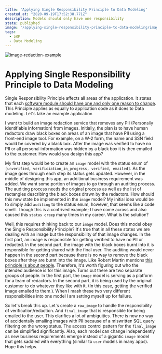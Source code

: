 ```yaml
---
title: 'Applying Single Responsibility Principle to Data Modeling'
created_at: "2020-09-19T17:52:38.771Z"
description: Models should only have one responsibility
state: published
image: '/applying-single-responsibility-principle-to-data-modeling/image-redaction.jpg'
tags:
  - SRP
  - Data Modeling
---
```


![image-redaction-example](/applying-single-responsibility-principle-to-data-modeling/image-redaction.jpg)

# Applying Single Responsibility Principle to Data Modeling

Single Responsibility Principle affects all areas of the application. It states that each [software module should have one and only one reason to change](https://blog.cleancoder.com/uncle-bob/2014/05/08/SingleReponsibilityPrinciple.html). This Principle applies as equally to application code as it does to Data modeling. Let's take an example application.

I want to build an image redaction service that removes any PII (Personally identifiable information) from images. Initially, the plan is to have human redactors draw black boxes on areas of an image that have PII using a front-end image tool. For example, on a W-2 form, the name and SSN field would be covered by a black box. After the image was verified to have no PII or all personal information was hidden by a black box it is then emailed to the customer. How would you design this app?

My first step would be to create an `image` model with the status enum of `[unverified, verificiation_in_progress, verified, emailed]`. As the image goes through each step its status gets updated. However, in the middle of designing this app, an additional business requirement was added. We want some portion of images to go through an auditing process. The auditing process needs the original process as well as the list of rectangles describing the black boxes drawn by the redactors. How should this new state be implemented in the `image` model? My initial idea would be to simply add `auditing` to the status enum, however, that seems like a code smell. Though this is a contrived example; I have come across and also caused this `status creep` many times in my career. What is the solution?

Well, this requires thinking back to our `image` model. Does this model obey the Single Responsibility Principle? It's true that in all these states we are dealing with an image but the responsibility of that image changes. In the first part, an image is responsible for getting verified to have no PII or redacted. In the second part, the image with the black boxes burnt into it is responsible for getting shared with the final user. The auditing would never happen in the second part because there is no way to remove the black boxes after they are burnt into the image. Like Robert Martin mentions [this principle is about people](https://blog.cleancoder.com/uncle-bob/2014/05/08/SingleReponsibilityPrinciple.html). Therefore, it's worth figuring out who the intended audience is for this image. Turns out there are two separate groups of people. In the first part, the `image` model is serving as a platform for a team of redactors. In the second part, it is being used by the original customer to do whatever they like with it. (In this case, getting the verified image emailed to them.). When I mash these two very different responsibilities into one model I am setting myself up for failure.

So let's break this up. Let's create a `raw_image` to handle the responsibility of verification/redaction. And `final_image` that is responsible for being emailed to the user. This clarifies a lot of ambiguities. There is now no way of accidentally emailing images with PII because of a miswritten SQL query filtering on the wrong status. The access control pattern for the `final_image` can be simplified significantly. Also, each model can change independently as new business requirements emerge instead of a gigantic `image` model that gets saddled with everything (similar to `user` models in many apps). Hope this helps.
